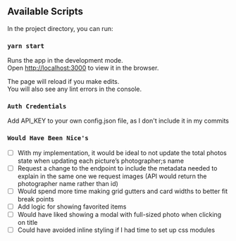 ## Available Scripts

In the project directory, you can run:

### `yarn start`

Runs the app in the development mode.\
Open [http://localhost:3000](http://localhost:3000) to view it in the browser.

The page will reload if you make edits.\
You will also see any lint errors in the console.

### `Auth Credentials`

Add API_KEY to your own config.json file, as I don't include it in my commits

### `Would Have Been Nice's`

- [ ] With my implementation, it would be ideal to not update the total photos state when updating each picture’s photographer;s name
- [ ] Request a change to the endpoint to include the metadata needed to explain in the same one we request images (API would return the photographer name rather than id)
- [ ] Would spend more time making grid gutters and card widths to better fit break points
- [ ] Add logic for showing favorited items
- [ ] Would have liked showing a modal with full-sized photo when clicking on title
- [ ] Could have avoided inline styling if I had time to set up css modules
